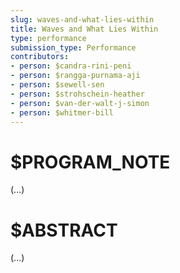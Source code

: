 ```yaml
---
slug: waves-and-what-lies-within
title: Waves and What Lies Within
type: performance
submission_type: Performance
contributors:
- person: $candra-rini-peni
- person: $rangga-purnama-aji
- person: $sewell-sen
- person: $strohschein-heather
- person: $van-der-walt-j-simon
- person: $whitmer-bill
---
```


# $PROGRAM_NOTE

(...)

# $ABSTRACT

(...)